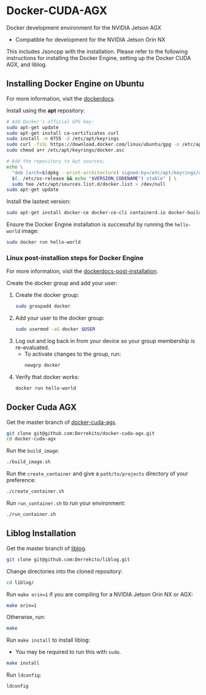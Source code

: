 # Docker-CUDA-AGX
Docker development environment for the NVIDIA Jetson AGX
- Compatible for development for the NVIDIA Jetson Orin NX

This includes Jsoncpp with the installation. Please refer to the following instructions for installing the Docker Engine, setting up the Docker CUDA AGX, and liblog. 

## Installing Docker Engine on Ubuntu

For more information, visit the [dockerdocs](https://docs.docker.com/engine/install/ubuntu/).

Install using the **apt** repository: 

```bash
# Add Docker's official GPG key:
sudo apt-get update
sudo apt-get install ca-certificates curl
sudo install -m 0755 -d /etc/apt/keyrings
sudo curl -fsSL https://download.docker.com/linux/ubuntu/gpg -o /etc/apt/keyrings/docker.asc
sudo chmod a+r /etc/apt/keyrings/docker.asc

# Add the repository to Apt sources:
echo \
  "deb [arch=$(dpkg --print-architecture) signed-by=/etc/apt/keyrings/docker.asc] https://download.docker.com/linux/ubuntu \
  $(. /etc/os-release && echo "$VERSION_CODENAME") stable" | \
  sudo tee /etc/apt/sources.list.d/docker.list > /dev/null
sudo apt-get update
```
Install the lastest version:

```bash
sudo apt-get install docker-ce docker-ce-cli containerd.io docker-buildx-plugin docker-compose-plugin
```

Ensure the Docker Engine installation is successful by running the `hello-world` image:

```bash
sudo docker run hello-world
```

### Linux post-installion steps for Docker Engine

For more information, visit the [dockerdocs-post-installation](https://docs.docker.com/engine/install/linux-postinstall/).

Create the docker group and add your user: 

1. Create the docker group:
    ```bash
    sudo groupadd docker
    ```
2. Add your user to the docker group:
    ```bash
    sudo usermod -aG docker $USER
    ```
3. Log out and log back in from your device so your group membership is re-evaluated. 
    - To activate changes to the group, run: 
        ```bash
        newgrp docker
        ```
4. Verify that docker works: 
    ```bash
    docker run hello-world
    ```

## Docker Cuda AGX

Get the master branch of [docker-cuda-agx](https://github.com/Derrekito/docker-cuda-agx).

```bash
git clone git@github.com:Derrekito/docker-cuda-agx.git
cd docker-cuda-agx
``` 
Run the `build_image`:

```bash
./build_image.sh
```

Run the `create_container` and give a `path/to/projects` directory of your preference: 

```bash
./create_container.sh
```

Run `run_container.sh` to run your environment: 

```bash
./run_container.sh
```

## Liblog Installation

Get the master branch of [liblog](https://github.com/Derrekito/liblog).

```bash
git clone git@github.com:Derrekito/liblog.git
```
Change directories into the cloned repository: 

```bash
cd liblog/
```

Run `make orin=1` if you are compiling for a NVIDIA Jetson Orin NX or AGX:
```bash
make orin=1
```

Otherwise, run:
```bash
make
```

Run `make install` to install liblog:
- You may be required to run this with `sudo`.

```bash
make install
```
Run `ldconfig`: 

```bash 
ldconfig
```